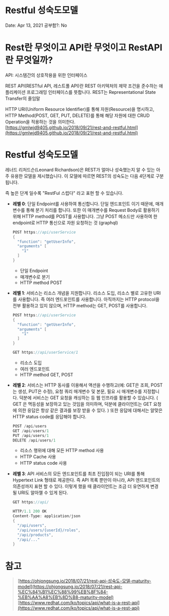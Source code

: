 # Restful 성숙도모델

Date: Apr 13, 2021
공부함?: No

# Rest란 무엇이고 API란 무엇이고 RestAPI란 무엇일까?

API: 시스템간의 상호작용을 위한 인터페이스

REST API(RESTful API, 레스트풀 API)란 REST 아키텍처의 제약 조건을 준수하는 애플리케이션 프로그래밍 인터페이스를 뜻합니다. REST는 Representational State Transfer의 줄임말

HTTP URI(Uniform Resource Identifier)를 통해 자원(Resource)을 명시하고, HTTP Method(POST, GET, PUT, DELETE)를 통해 해당 자원에 대한 CRUD Operation을 적용하는 것을 의미한다.
[https://gmlwjd9405.github.io/2018/09/21/rest-and-restful.html](https://gmlwjd9405.github.io/2018/09/21/rest-and-restful.html)

# Restful 성숙도모델

레너드 리처드슨(Leonard Richardson)은 REST가 얼마나 성숙했는지 알 수 있는 아주 유용한 모델을 제시했습니다. 이 모델에 따르면 REST의 성숙도는 다음 4단계로 구분됩니다.

즉 높은 단계 일수록 "RestFul 스럽다" 라고 표현 할 수 있습니다.

- **레벨 0**: 단일 Endpoint를 사용하여 통신합니다.
단일 엔드포인트 이기 때문에, 매개변수를 통해 분기 처리를 합니다. 또한 이 매개변수를 Request Body로 활용하기 위해 HTTP method를 POST를 사용합니다.
그냥 POST 메소드만 사용하여 한 endpoint로 HTTP 통신으로 자원 요청하는 것 (graphql)

    ```cpp
    POST https://api/userService
    {
      "function": "getUserInfo",
      "arguments" [
        "1"
      ]
    }
    ```

    - 단일 Endpoint
    - 매개변수로 분기
    - HTTP method POST
- **레벨 1**: 서비스는 리소스 개념을 지원합니다.
리소스 도입, 리소스 별로 고유한 URI를 사용합니다. 즉 여러 엔드포인트를 사용합니다.
아직까지는 HTTP protocol을 전부 활용하고 있지 않으며, HTTP method는 GET, POST를 사용합니다.

    ```cpp
    POST https://api/userService
    {
      "function": "getUserInfo",
      "arguments" [
        "1"
      ]
    }

    GET https://api/userService/1
    ```

    - 리소스 도입
    - 여러 엔드포인트
    - HTTP method GET, POST
- **레벨 2**: 서비스는 HTTP 동사를 이용해서 액션을 수행하고(예: GET은 조회, POST는 생성, PUT은 수정), 요청 쿼리 매개변수 및 본문, 필요 시 매개변수를 지정합니다. 덕분에 서비스는 GET 요청을 캐싱하는 등 웹 인프라를 활용할 수 있습니다. ( GET 은 멱등성을 보장하고 있는 것임을 의미하며, 덕분에 클라이언트는 GET 요청에 의한 응답은 항상 같은 결과를 보장 받을 수 있다. )
또한 응답에 대해서는 알맞은 HTTP status code를 응답해야 합니다.

    ```cpp
    POST /api/users
    GET /api/users/1
    PUT /api/users/1
    DELETE /api/users/1
    ```

    - 리소스 행위에 대해 모든 HTTP method 사용
    - HTTP Cache 사용
    - HTTP status code 사용
- **레벨 3**: API 서비스의 모든 엔드포인트를 최초 진입점이 되는 URI를 통해 Hypertext Link 형태로 제공한다.
즉 API 목록 뿐만이 아니라, API 엔드포인트의 의존성까지 표현 할 수 있다. 이렇게 했을 때 클라이언트는 조금 더 유연하게 변경 될 URI도 알아챌 수 있게 된다.

    ```cpp
    GET https://api/

    HTTP/1.1 200 OK
    Content-Type: application/json
    {
      "/api/users",
      "/api/users/{userId}/roles",
      "/api/products",
      "/api/..."
    }
    ```

# 참고

> [https://ohjongsung.io/2018/07/21/rest-api-성숙도-모델-maturity-model](https://ohjongsung.io/2018/07/21/rest-api-%EC%84%B1%EC%88%99%EB%8F%84-%EB%AA%A8%EB%8D%B8-maturity-model)
[https://www.redhat.com/ko/topics/api/what-is-a-rest-api](https://www.redhat.com/ko/topics/api/what-is-a-rest-api)